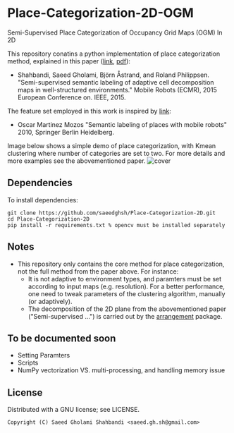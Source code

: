 Place-Categorization-2D-OGM
===========================
Semi-Supervised Place Categorization of Occupancy Grid Maps (OGM) In 2D

This repository conatins a python implementation of place categorization method, explained in this paper ([link](http://ieeexplore.ieee.org/document/7324207/), [pdf](http://www.diva-portal.org/smash/get/diva2:850141/FULLTEXT01.pdf)):
- Shahbandi, Saeed Gholami, Björn Åstrand, and Roland Philippsen. "Semi-supervised semantic labeling of adaptive cell decomposition maps in well-structured environments." Mobile Robots (ECMR), 2015 European Conference on. IEEE, 2015.  

The feature set employed in this work is inspired by [link](http://ieeexplore.ieee.org/document/1570363/):
- Oscar Martinez Mozos "Semantic labeling of places with mobile robots" 2010, Springer Berlin Heidelberg.
<!-- - Mozos, O. Martınez, Cyrill Stachniss, and Wolfram Burgard. "Supervised learning of places from range data using adaboost." Robotics and Automation, 2005. ICRA 2005. Proceedings of the 2005 IEEE International Conference on. IEEE, 2005. -->

Image below shows a simple demo of place categorization, with Kmean clustering where number of categories are set to two.
For more details and more examples see the abovementioned paper.
![cover](https://github.com/saeedghsh/Place-Categorization-2D/blob/master/docs/HIH.png)

Dependencies
-------------
To install dependencies:
```shell
git clone https://github.com/saeedghsh/Place-Categorization-2D.git
cd Place-Categorization-2D
pip install -r requirements.txt % opencv must be installed separately
```

Notes
-----
- This repository only contains the core method for place categorization, not the full method from the paper above.
  For instance:
	* It is not adaptive to environment types, and paramters must be set according to input maps (e.g. resolution).
	For a better performance, one need to tweak parameters of the clustering algorithm, manually (or adaptively).
	* The decomposition of the 2D plane from the abovementioned paper ("Semi-supervised ...") is carried out by the [arrangement](https://github.com/saeedghsh/arrangement) package.

To be documented soon
---------------------
- Setting Paramters
- Scripts
- NumPy vectorization VS. multi-processing, and handling memory issue


License
-------
Distributed with a GNU license; see LICENSE.
```
Copyright (C) Saeed Gholami Shahbandi <saeed.gh.sh@gmail.com>
```

<!-- Laundry List -->
<!-- ------------ -->
<!-- - [x] `feature_testing.py` -->
<!-- - numbers of gaps seems to be THE MOST RELEVANT AND DOMINANT features. the best result I get comes from that. -->
<!-- - The first 8 features also works, but very noisy and sensitive -->
<!-- - PCA stuff (x4) kinda works too, with different result. -->
<!-- - PCA stuff (x3) of resampled also works with defferent result. -->
<!--   resampled PCA stuff (x4) didn't work at all at first, -->
<!--   Turned out the zero value of PCA in resampled version makes huge values in ratio feature, which in turn screws the clustering. -->
<!-- - [ ] alternative to multiprocessing, compromised vectorization: -->
<!--   check the memory of the machine ([psutil](https://pypi.python.org/pypi/psutil)). -->
<!--   find the appropriate batch size for each method according to the memory available. -->
<!--   and then deploy each method in a batch, with determined size, in vectorized manner. -->

<!-- Paramters -->
<!-- --------- -->
<!-- Set the following parameters: -->
<!-- ```python -->
<!-- # raycasting -->
<!-- mpp = 0.02, # meter per pixel -->
<!-- range_meter   = 8, # meter -->
<!-- length_range  = 400, #range_meter_ / mpp_ -->
<!-- length_steps  = 400, #int(length_range_) -->
<!-- theta_range   = 2*np.pi, -->
<!-- theta_res     = 1/1, # step/degree -->
<!-- occupancy_thr = 210, -->

<!-- # feature extraction -->
<!-- gapThreshold  = [1.0] # in meter -->

<!-- # clustering -->
<!-- ``` -->

<!-- Scripts -->
<!-- ------- -->
<!-- - `raycast_demo.py`   -->
<!--   execute the following to see how raycasting works: -->
<!--   ```shell -->
<!--   python raycast_demo.py --image_name 'filename.ext' -->
<!--   ``` -->

<!-- - `raycast_map.py`   -->
<!--   Results are stored in a `.npy` file. -->
<!--   To load the results somewhere else: -->
<!--   ```python -->
<!--   raycasts = np.atleast_1d( np.load('filename') )[0] -->
<!--   ``` -->
<!--   Where `raycasts` is a a dictionary with `['config', 'open_cells', 'theta_vecs', 'range_vecs']` for keys. -->
<!--   `raycasts['config']` contains the raycasting configurations. -->
<!--   `raycasts['open_cells']` is a 2d array of open cell coordinates (`x,y`) in image frame. -->
<!--   For an `open_cell_idx`, the ray cast from that point is given by -->
<!-- 	  - `t = raycasts['theta_vecs']` -->
<!-- 	  - `r = raycasts['range_vecs'][open_cell_idx,:]` -->

<!-- - `raycast_map_batch.py`   -->
<!--   This was an attempt to vectorize the raycasting process. -->
<!--   I tried to raycast all points in open space at once. -->
<!--   It works, but it requires huge memory and hence becomes super slow as the open space grows. -->
<!--   I two examples, for ~1000 cells it tooks about 3 seconds and for ~2800 cells it took about a minute! -->

<!-- - `cluster_features.py`   -->
<!-- As the final stage of place categorization, this script loads features from file and performs clustering on them. -->

<!-- Vectorization with numpy and multi-processing -->
<!-- --------------------------------------------- -->
<!-- Both raycasting and feature extraction methods are implemented with numpy vectorization. -->
<!-- However, these methods demand a good deal of memory. -->
<!-- Thus, it is maed possible to execute these methods in a sequantial manner, with multiproccessing. -->
<!-- Raycasting is worse than feature extraction in terms of memory foot-print. -->
<!-- On laptop with 8Gb of RAM, I had to deployed the multiproccessing version of raycasting. -->
<!-- But the feature extraction did work with vectorization. -->
<!-- I suspect for big maps, even the feature extraction would run out memory and needs a batch version. -->
